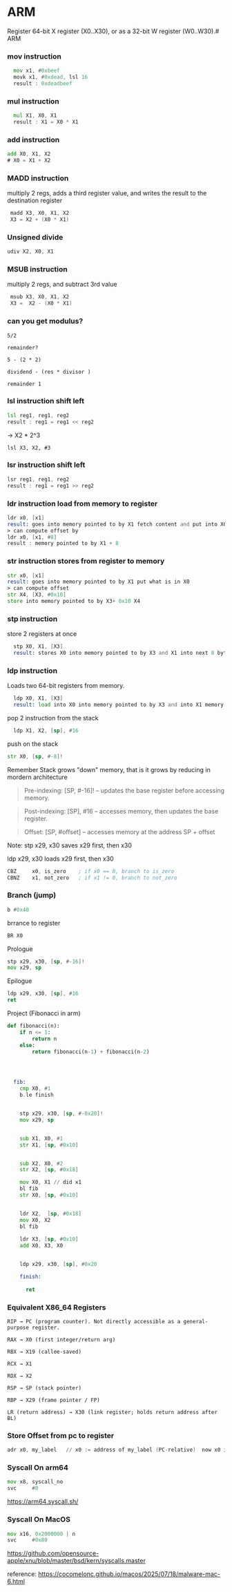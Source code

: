 # ARM 

 Register 64-bit X register (X0..X30), or as a 32-bit W register (W0..W30).# ARM 

### mov instruction

```asm
  mov x1, #0xbeef
  movk x1, #0xdead, lsl 16
  result : 0xdeadbeef
```


### mul instruction

```asm
  mul X1, X0, X1
  result : X1 = X0 * X1
```

### add instruction

```asm
add X0, X1, X2
# X0 = X1 + X2
```

### MADD instruction
multiply 2 regs,  adds a third register value, and writes the result to the destination register

```asm
 madd X3, X0, X1, X2
 X3 = X2 + (X0 * X1) 
```

### Unsigned divide

```asm
udiv X2, X0, X1
```

### MSUB instruction
multiply 2 regs, and subtract 3rd value

```asm
 msub X3, X0, X1, X2
 X3 =  X2 - (X0 * X1) 
```

### can you get modulus?

```
5/2

remainder?

5 - (2 * 2)

dividend - (res * divisor )

remainder 1
```

### lsl instruction shift left 

```asm
lsl reg1, reg1, reg2
result : reg1 = reg1 << reg2
```
-> X2 * 2^3
```
lsl X3, X2, #3 
```
### lsr instruction shift left 

```asm
lsr reg1, reg1, reg2
result : reg1 = reg1 >> reg2
```


### ldr instruction load from memory to register

```asm
ldr x0, [x1]
result: goes into memory pointed to by X1 fetch content and put into X0
> can compute offset by
ldr x0, [x1, #8]
result : memory pointed to by X1 + 8
```

### str instruction stores from register to memory

```asm
str x0, [x1]
result: goes into memory pointed to by X1 put what is in X0
> can compute offset
str X4, [X3, #0x10]
store into memory pointed to by X3+ 0x10 X4
```


### stp instruction
store 2 registers at once 

```asm
  stp X0, X1, [X3]
  result: stores X0 into memory pointed to by X3 and X1 into next 8 bytes  
```

### ldp instruction
Loads two 64-bit registers from memory.

```asm
  ldp X0, X1, [X3]
  result: load into X0 into memory pointed to by X3 and into X1 memory pointed to by the next 8 bytes  
```

pop 2 instruction from the stack
```asm
  ldp X1, X2, [sp], #16
```

push on the stack

```asm
str X0, [sp, #-8]!
```
Remember Stack grows "down" memory, that is it grows by reducing in mordern architecture

 > Pre-indexing: [SP, #-16]! – updates the base register before accessing memory.
 
 > Post-indexing: [SP], #16 – accesses memory, then updates the base register.
 
 > Offset: [SP, #offset] – accesses memory at the address SP + offset

Note: 
stp x29, x30 saves x29 first, then x30

ldp x29, x30 loads x29 first, then x30

```asm
CBZ     x0, is_zero    ; if x0 == 0, branch to is_zero
CBNZ    x1, not_zero   ; if x1 != 0, branch to not_zero
```


### Branch (jump)

```asm
b #0x40
```
brrance to register
```asm
BR X0
```

Prologue
```asm
stp x29, x30, [sp, #-16]!
mov x29, sp 
```

Epilogue
```asm
ldp x29, x30, [sp], #16
ret
```


Project (Fibonacci in arm)


```py
def fibonacci(n):
    if n <= 1:
        return n
    else:
        return fibonacci(n-1) + fibonacci(n-2)
```

```asm



  fib:
    cmp X0, #1
    b.le finish


    stp x29, x30, [sp, #-0x20]!
    mov x29, sp 


    sub X1, X0, #1
    str X1, [sp, #0x10]


    sub X2, X0, #2
    str X2, [sp, #0x18]

    mov X0, X1 // did x1
    bl fib
    str X0, [sp, #0x10]


    ldr X2,  [sp, #0x18]
    mov X0, X2
    bl fib
    
    ldr X3, [sp, #0x10]
    add X0, X3, X0


    ldp x29, x30, [sp], #0x20  

    finish:
      
      ret

```


### Equivalent X86_64 Registers 

```
RIP → PC (program counter). Not directly accessible as a general-purpose register.

RAX → X0 (first integer/return arg)

RBX → X19 (callee-saved)

RCX → X1

RDX → X2

RSP → SP (stack pointer)

RBP → X29 (frame pointer / FP)

LR (return address) → X30 (link register; holds return address after BL)
```



### Store Offset from pc to register

```asm
adr x0, my_label   // x0 := address of my_label (PC-relative)  now x0 is like lea rax, [rip + offset]
```

### Syscall On arm64

```asm
mov x8, syscall_no
svc     #0
```
https://arm64.syscall.sh/

### Syscall On MacOS

```asm
mov x16, 0x2000000 | n
svc     #0x80
```
https://github.com/opensource-apple/xnu/blob/master/bsd/kern/syscalls.master

reference: https://cocomelonc.github.io/macos/2025/07/18/malware-mac-6.html
